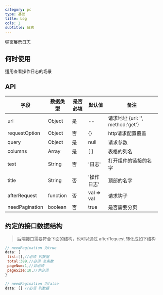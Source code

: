 ```yaml
---
category: pc
type: 基础
title: Log
cols: 1
subtitle: 日志
---
```


弹窗展示日志

## 何时使用

适用查看操作日志的场景

## API

字段 | 数据类型 | 是否必填 | 默认值 | 备注
--- | --- | --- | --- | ---
url | Object | 是 | -- | 请求地址 {url: '', method:'get'}
requestOption | Object | 否 | {} | http请求配置覆盖
query | Object | 是 | null | 请求参数
columns |Array | 是 | [ ] | 表格的列名
text | String | 否 | '日志' | 打开组件的链接的名字
title | String | 否 | '操作日志' | 顶部的名字
afterRequest | function | 否 | val => val | 请求钩子
needPagination | boolean | 否 | true | 是否需要分页


## 约定的接口数据结构

> 后端接口需要符合下面的结构，也可以通过 afterRequest 转化成如下结构

```javascript
// needPagination 为true
data: {
 list:[],//必须 列数据
 total:389,//必须 总条数
 pageNum:1,//非必须
 pageSize:10,//非必须
}

// needPagination 为false
data: [] //必须 列数据
```


